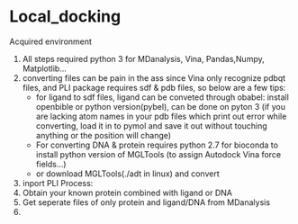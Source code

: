 # Local_docking
Acquired environment
1. All steps required python 3 for MDanalysis, Vina, Pandas,Numpy, Matplotlib...
2. converting files can be pain in the ass since Vina only recognize pdbqt files, and PLI package requires sdf & pdb files, so below are a few tips:
   - for ligand to sdf files, ligand can be conveted through obabel: install openbible or python version(pybel), can be done on pyton 3
     (if you are lacking atom names in your pdb files which print out error while converting, load it in to pymol and save it out without touching anything or the position will change)
   - For converting DNA & protein requires python 2.7 for bioconda to install python version of MGLTools (to assign Autodock Vina force fields...)
   - or download MGLTools(./adt in linux) and convert
3. inport PLI
Process:
1. Obtain your known protein combined with ligand or DNA
2. Get seperate files of only protein and ligand/DNA from MDanalysis
3. 
